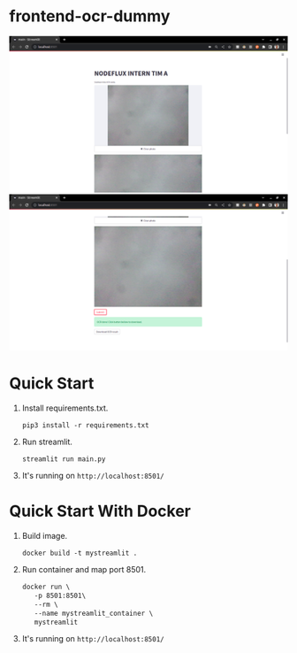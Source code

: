 # frontend-ocr-dummy

![demo1](README_assets/demo1.png)
![demo2](README_assets/demo2.png)

# Quick Start

1. Install requirements.txt.
   ```
   pip3 install -r requirements.txt
   ```
2. Run streamlit.
   ```
   streamlit run main.py
   ```
3. It's running on `http://localhost:8501/`

# Quick Start With Docker

1. Build image.
   ```
   docker build -t mystreamlit .
   ```
2. Run container and map port 8501.
   ```
   docker run \
      -p 8501:8501\
      --rm \
      --name mystreamlit_container \
      mystreamlit
   ```
3. It's running on `http://localhost:8501/`
